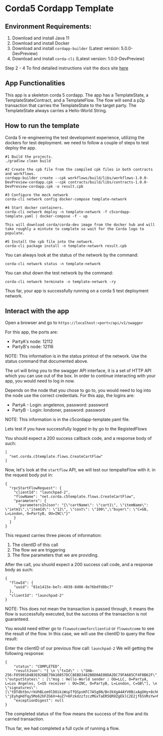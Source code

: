 # Corda5 Cordapp Template 

## Environment Requirements: 
1. Download and install Java 11
2. Download and install Docker
3. Download and install `cordapp-builder` (Latest version: 5.0.0-DevPreview)
4. Download and install `corda-cli` (Latest version: 1.0.0-DevPreview)

Step 2 - 4 To find detailed instructions visit the docs site [here](https://docs.r3.com/en/platform/corda/5.0-dev-preview-1.html)

## App Functionalities 
This app is a skeleton corda 5 cordapp. The app has a TemplateState, a TemplateStateContract, and a TemplateFlow. The flow will send a p2p transaction that carries the TemplateState to the target party. The TemplateState always carries a Hello-World String. 

## How to run the template

Corda 5 re-engineering the test development experience, utilizing the dockers for test deployment. we need to follow a couple of steps to test deploy the app. 
```
#1 Build the projects.
./gradlew clean build

#2 Create the cpb file from the compiled cpk files in both contracts and workflows.
cordapp-builder create --cpk workflows/build/libs/workflows-1.0.0-DevPreview-cordapp.cpk --cpk contracts/build/libs/contracts-1.0.0-DevPreview-cordapp.cpk -o result.cpb 

#3 Configure the mock network
corda-cli network config docker-compose template-network

#4 Start docker containers.
corda-cli network deploy -n template-network -f c5cordapp-template.yaml | docker-compose -f - up
   
This will download corda/corda-dev image from the docker hub and will take roughly a mintute to complete so wait for the Corda logo to populate. 
    
#5 Install the cpb file into the network.
corda-cli package install -n template-network result.cpb
```

You can always look at the status of the network by the command: 
```
corda-cli network status -n template-network
```
You can shut down the test network by the command: 
```
corda-cli network terminate -n template-network -ry
```
Thus far, your app is successfully running on a corda 5 test deployment network. 

## Interact with the app 
Open a browser and go to `https://localhost:<port>/api/v1/swagger`

For this app, the ports are: 
* PartyA's node: 12112
* PartyB's node: 12116

NOTE: This information is in the status printout of the network. Use the status command that documented above. 

The url will bring you to the swagger API interface, it is a set of HTTP API which you can use out of the box. In order to continue interacting with your app, you would need to log in now. 

Depends on the node that you chose to go to, you would need to log into the node use the correct credentials. 
For this app, the logins are: 
* PartyA - Login: angelenos, password: password
* PartyB - Login: londoner, password: password

NOTE: This information is in the c5cordapp-template.yaml file. 

Lets test if you have successfully logged in by go to the RegistedFlows

You should expect a 200 success callback code, and a response body of such: 
```
[
  "net.corda.c5template.flows.CreateCartFlow"
]
```

Now, let's look at the `startflow` API, we will test our tempalteFlow with it. 
in the request body put in: 
```
{
  "rpcStartFlowRequest": {
    "clientId": "launchpad-2", 
    "flowName": "net.corda.c5template.flows.CreateCartFlow", 
    "parameters": { 
      "parametersInJson": "{\"cartName\": \"cart1\", \"itemName\": \"ietm1\",\"itemId\": \"12\", \"cost\": \"100\",\"buyer\": \"C=GB, L=London, O=PartyB, OU=INC\"}" 
    } 
  } 
}
```
This request carries three pieces of information: 
1. The clientID of this call 
2. The flow we are triggering 
3. The flow parameters that we are providing. 

After the call, you shuold expect a 200 success call code, and a response body as such: 
```
{
  "flowId": {
    "uuid": "81e1415e-be7c-4038-8d06-8e76bdfd8bc7"
  },
  "clientId": "launchpad-2"
}
```
NOTE: This does not mean the transaction is passed through, it means the flow is successfully executed, but the success of the transaction is not guaranteed. 

You would need either go to `flowoutcomeforclientid` or `flowoutcome` to see the result of the flow. In this case, we will use the clientID to query the flow result: 

Enter the clientID of our previous flow call: `launchpad-2`
We will getting the following response: 
```
{
    "status": "COMPLETED",
    "resultJson": "{ \n \"txId\" : \"SHA-256:F0590184B3E026BE79A10857DCC8EBD3482B0D0AE00DA2DC79FA685CF4F0B62F\",\n \"outputStates\" : [\"msg : Hello-World sender : OU=LLC, O=PartyA, L=Los Angeles, C=US receiver : OU=INC, O=PartyB, L=London, C=GB\"], \n \"signatures\": [\"tDTdbtbn/rkUhBLom9lDOikiWspTfQSpsKFC7A5g8N/Bn3kXgA4AYV0BixAgUHy+8chOzXIkxOUo6eVgG/T1Cg==\", \"jEyhgHdfqy5Mo62bFZG6X+4uZ7+6FzkdzzfzczMGxTaER5QROZgEklC2E2jf6SVRsYw+NLHGwfd/K+ESr0sHBw==\"]\n}",
    "exceptionDigest": null
}
```
The completed status of the flow means the success of the flow and its carried transaction. 

Thus far, we had completed a full cycle of running a flow. 
